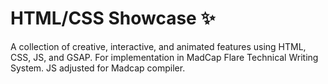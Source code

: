 # HTML/CSS Showcase ✨

A collection of creative, interactive, and animated features using HTML, CSS, JS, and GSAP.
For implementation in MadCap Flare Technical Writing System.
JS adjusted for Madcap compiler.



